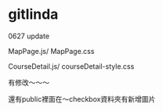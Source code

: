 # gitlinda

0627 update

MapPage.js/ MapPage.css

CourseDetail.js/ courseDetail-style.css

有修改～～～

還有public裡面在～checkbox資料夾有新增圖片
